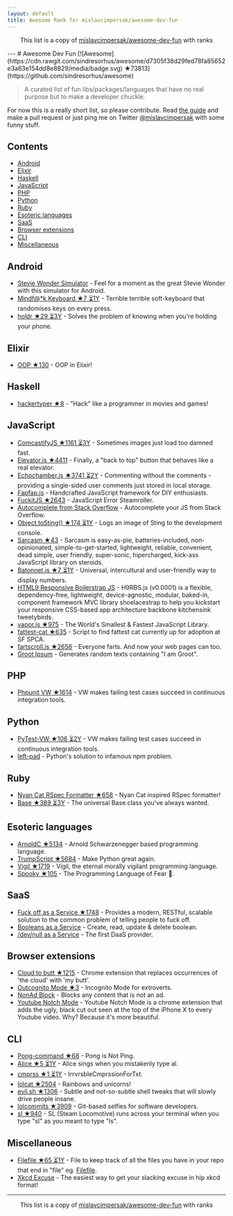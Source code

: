 ```yaml
---
layout: default
title: Awesome Rank for mislavcimpersak/awesome-dev-fun
---
```


<p align="center">
	This list is a copy of <a href="https://github.com/mislavcimpersak/awesome-dev-fun">mislavcimpersak/awesome-dev-fun</a> with ranks
</p>
---
# Awesome Dev Fun [![Awesome](https://cdn.rawgit.com/sindresorhus/awesome/d7305f38d29fed78fa85652e3a63e154dd8e8829/media/badge.svg) ★73813](https://github.com/sindresorhus/awesome)

> A curated list of fun libs/packages/languages that have no real purpose but to make a developer chuckle.

For now this is a really short list, so please contribute. Read [the guide](https://github.com/mislavcimpersak/awesome-dev-fun/blob/master/CONTRIBUTING.md) and make a pull request or just ping me on Twitter [@mislavcimpersak](https://twitter.com/mislavcimpersak) with some funny stuff.


## Contents

- [Android](#android)
- [Elixir](#elixir)
- [Haskell](#haskell)
- [JavaScript](#javascript)
- [PHP](#php)
- [Python](#python)
- [Ruby](#ruby)
- [Esoteric languages](#esoteric-languages)
- [SaaS](#saas)
- [Browser extensions](#browser-extensions)
- [CLI](#cli)
- [Miscellaneous](#miscellaneous)


## Android

- [Stevie Wonder Simulator](https://play.google.com/store/apps/details?id=erseco.soft.stevie.wonder.simulator) - Feel for a moment as the great Stevie Wonder with this simulator for Android.
- [Mindf@*k Keyboard ★7 ⏳1Y](https://github.com/terriblehackskeyboard/keyboard) - Terrible terrible soft-keyboard that randomises keys on every press.
- [holdr ★29 ⏳3Y](https://github.com/starakaj/holdr) - Solves the problem of knowing when you're holding your phone.


## Elixir
- [OOP ★130](https://github.com/wojtekmach/oop) - OOP in Elixir!


## Haskell
- [hackertyper ★8](https://github.com/fgaz/hackertyper) - "Hack" like a programmer in movies and games!


## JavaScript

- [ComcastifyJS ★1161 ⏳3Y](https://github.com/theonion/comcastifyjs) - Sometimes images just load too damned fast.
- [Elevator.js ★4411](https://github.com/tholman/elevator.js) - Finally, a "back to top" button that behaves like a real elevator.
- [Echochamber.js ★3741 ⏳2Y](https://github.com/tessalt/echo-chamber-js) - Commenting without the comments - providing a single-sided user comments just stored in local storage.
- [Fapfap.js](http://fapfapjs.io) - Handcrafted JavaScript framework for DIY enthusiasts.
- [FuckitJS ★2643](https://github.com/mattdiamond/fuckitjs) - JavaScript Error Steamroller.
- [Autocomplete from Stack Overflow](https://emilschutte.com/stackoverflow-autocomplete/) - Autocomplete your JS from Stack Overflow.
- [Object.toSting() ★174 ⏳1Y](https://github.com/teropa/to-sting) - Logs an image of Sting to the development console.
- [Sarcasm ★43](https://github.com/komlev/sarcasm) - Sarcasm is easy-as-pie, batteries-included, non-opinionated, simple-to-get-started, lightweight, reliable, convenient, dead simple, user friendly, super-sonic, hipercharged, kick-ass JavaScript library on steroids.
- [Batonnet.js ★7 ⏳1Y](https://github.com/BinaryBrain/Batonnet.js) - Universal, intercultural and user-friendly way to display numbers.
- [HTML9 Responsive Boilerstrap JS](http://html9responsiveboilerstrapjs.com/) - H9RBS.js (v0.0001) is a flexible, dependency-free, lightweight, device-agnostic, modular, baked-in, component framework MVC library shoelacestrap to help you kickstart your responsive CSS-based app architecture backbone kitchensink tweetybirds.
- [vapor.js ★975](https://github.com/madrobby/vapor.js) - The World's Smallest & Fastest JavaScript Library.
- [fattest-cat ★635](https://github.com/lexiross/fattest-cat) - Script to find fattest cat currently up for adoption at SF SPCA.
- [fartscroll.js ★2656](https://github.com/theonion/fartscroll.js) - Everyone farts. And now your web pages can too.
- [Groot Ipsum](http://grootipsum.com/) - Generates random texts containing "I am Groot".


## PHP

- [Phpunit VW ★1614](https://github.com/hmlb/phpunit-vw) - VW makes failing test cases succeed in continuous integration tools.


## Python

- [PyTest-VW ★106 ⏳2Y](https://github.com/The-Compiler/pytest-vw) - VW makes failing test cases succeed in continuous integration tools.
- [left-pad](https://pypi.python.org/pypi/left-pad/) - Python's solution to infamous npm problem.


## Ruby

- [Nyan Cat RSpec Formatter ★658](https://github.com/mattsears/nyan-cat-formatter) - Nyan Cat inspired RSpec formatter!
- [Base ★389 ⏳3Y](https://github.com/garybernhardt/base) - The universal Base class you've always wanted.


## Esoteric languages

- [ArnoldC ★5134](https://github.com/lhartikk/ArnoldC) - Arnold Schwarzenegger based programming language.
- [TrumpScript ★5684](https://github.com/samshadwell/TrumpScript) - Make Python great again.
- [Vigil ★1719](https://github.com/munificent/vigil) - Vigil, the eternal morally vigilant programming language.
- [Spooky ★105](https://github.com/ftripier/spookyc) - The Programming Language of Fear 🌚.


## SaaS

- [Fuck off as a Service ★1748](https://github.com/tomdionysus/foaas) - Provides a modern, RESTful, scalable solution to the common problem of telling people to fuck off.
- [Booleans as a Service](https://booleans.io/) - Create, read, update & delete boolean.
- [/dev/null as a Service](https://devnull-as-a-service.com/) - The first DaaS provider.


## Browser extensions

- [Cloud to butt ★1215](https://github.com/panicsteve/cloud-to-butt) - Chrome extension that replaces occurrences of 'the cloud' with 'my butt'.
- [Outcognito Mode ★3](https://github.com/hrldcpr/outcognito-mode) - Incognito Mode for extroverts.
- [NonAd Block](https://chrome.google.com/webstore/detail/nonad-block/mjdphmpknkepficogfmnfhabmlngggip?hl=en-US) - Blocks any content that is not an ad.
- [Youtube Notch Mode](https://chrome.google.com/webstore/detail/youtube-notch-mode/fiklbelmepfnpojheaklfnhfhbfkmibb) - Youtube Notch Mode is a chrome extension that adds the ugly, black cut out seen at the top of the iPhone X to every Youtube video. Why? Because it's more beautiful.


## CLI
- [Pong-command ★68](https://github.com/kurehajime/pong-command) - Pong is Not Ping.
- [Alice ★5 ⏳1Y](https://github.com/susisu/alice) - Alice sings when you mistakenly type al.
- [cmprss ★1 ⏳1Y](https://github.com/kurehajime/cmprss) - IrrvrsbleCmprssionForTxt.
- [lolcat ★2504](https://github.com/busyloop/lolcat) - Rainbows and unicorns!
- [evil.sh ★1306](https://github.com/mathiasbynens/evil.sh) - Subtle and not-so-subtle shell tweaks that will slowly drive people insane.
- [lolcommits ★3909](https://github.com/mroth/lolcommits) - Git-based selfies for software developers.
- [sl ★940](https://github.com/mtoyoda/sl) - SL (Steam Locomotive) runs across your terminal when you type "sl" as you meant to type "ls".


## Miscellaneous
- [Filefile ★65 ⏳1Y](https://github.com/cobyism/Filefile) - File to keep track of all the files you have in your repo that end in "file" eg. [Filefile](Filefile).
- [Xkcd Excuse](https://xkcd-excuse.com) - The easiest way to get your slacking excuse in hip xkcd format!
---
<p align="center">
	This list is a copy of <a href="https://github.com/mislavcimpersak/awesome-dev-fun">mislavcimpersak/awesome-dev-fun</a> with ranks
</p>
